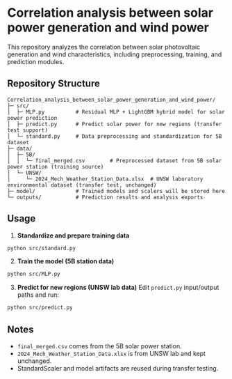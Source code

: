 # Correlation analysis between solar power generation and wind power

This repository analyzes the correlation between solar photovoltaic generation and wind characteristics, including preprocessing, training, and prediction modules.

## Repository Structure
```
Correlation_analysis_between_solar_power_generation_and_wind_power/
├─ src/
│  ├─ MLP.py          # Residual MLP + LightGBM hybrid model for solar power prediction
│  ├─ predict.py      # Predict solar power for new regions (transfer test support)
│  └─ standard.py     # Data preprocessing and standardization for 5B dataset
├─ data/
│  ├─ 5B/
│  │  └─ final_merged.csv        # Preprocessed dataset from 5B solar power station (training source)
│  └─ UNSW/
│     └─ 2024_Mech_Weather_Station_Data.xlsx  # UNSW laboratory environmental dataset (transfer test, unchanged)
├─ model/             # Trained models and scalers will be stored here
└─ outputs/           # Prediction results and analysis exports
```

## Usage
1. **Standardize and prepare training data**
```bash
python src/standard.py
```
2. **Train the model (5B station data)**
```bash
python src/MLP.py
```
3. **Predict for new regions (UNSW lab data)**
Edit `predict.py` input/output paths and run:
```bash
python src/predict.py
```

## Notes
- `final_merged.csv` comes from the 5B solar power station.
- `2024_Mech_Weather_Station_Data.xlsx` is from UNSW lab and kept unchanged.
- StandardScaler and model artifacts are reused during transfer testing.
